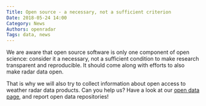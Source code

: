 ```yaml
---
Title: Open source - a necessary, not a sufficient criterion
Date: 2018-05-24 14:00
Category: News
Authors: openradar
Tags: data, news
---
```


We are aware that open source software is only one component of open science: consider it a necessary, not a sufficient condition to make research transparent and reproducible. It should come along with efforts to also make radar data open.

That is why we will also try to collect information about open access to weather radar data products. Can you help us? Have a look at our [open data page]({filename}../pages/opendata.md), and report open data repositories!
